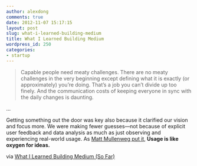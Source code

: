```yaml
---
author: alexdong
comments: true
date: 2012-11-07 15:17:15
layout: post
slug: what-i-learned-building-medium
title: What I Learned Building Medium
wordpress_id: 250
categories:
- startup
---
```


> Capable people need meaty challenges. There are no meaty challenges in the very beginning except defining what it is exactly (or approximately) you’re doing. That’s a job you can’t divide up too finely. And the communication costs of keeping everyone in sync with the daily changes is daunting.

...

Getting something out the door was key also because it clarified our vision and focus more. We were making fewer guesses—not because of explicit user feedback and data analysis as much as just observing and experiencing real-world usage. As [Matt Mullenweg put it](https://medium.com/r/?url=http%3A%2F%2Fma.tt%2F2010%2F11%2Fone-point-oh%2F),
**Usage is like oxygen for ideas.**


via [What I Learned Building Medium (So Far)
](https://medium.com/what-i-learned-building/4191574378)
